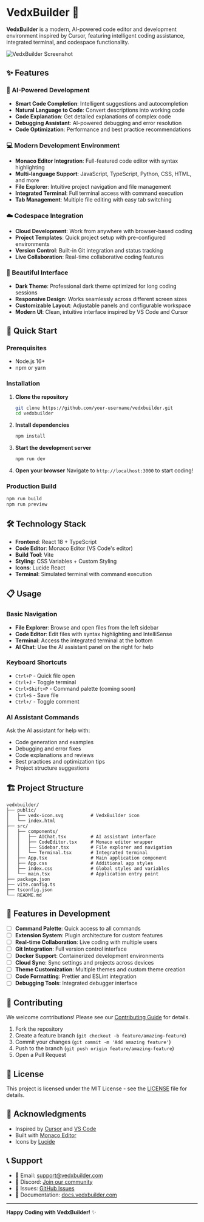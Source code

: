 # VedxBuilder 🚀

**VedxBuilder** is a modern, AI-powered code editor and development environment inspired by Cursor, featuring intelligent coding assistance, integrated terminal, and codespace functionality.

![VedxBuilder Screenshot](https://via.placeholder.com/800x400/1e1e1e/007acc?text=VedxBuilder+IDE)

## ✨ Features

### 🤖 AI-Powered Development
- **Smart Code Completion**: Intelligent suggestions and autocompletion
- **Natural Language to Code**: Convert descriptions into working code
- **Code Explanation**: Get detailed explanations of complex code
- **Debugging Assistant**: AI-powered debugging and error resolution
- **Code Optimization**: Performance and best practice recommendations

### 💻 Modern Development Environment
- **Monaco Editor Integration**: Full-featured code editor with syntax highlighting
- **Multi-language Support**: JavaScript, TypeScript, Python, CSS, HTML, and more
- **File Explorer**: Intuitive project navigation and file management
- **Integrated Terminal**: Full terminal access with command execution
- **Tab Management**: Multiple file editing with easy tab switching

### ☁️ Codespace Integration
- **Cloud Development**: Work from anywhere with browser-based coding
- **Project Templates**: Quick project setup with pre-configured environments
- **Version Control**: Built-in Git integration and status tracking
- **Live Collaboration**: Real-time collaborative coding features

### 🎨 Beautiful Interface
- **Dark Theme**: Professional dark theme optimized for long coding sessions
- **Responsive Design**: Works seamlessly across different screen sizes
- **Customizable Layout**: Adjustable panels and configurable workspace
- **Modern UI**: Clean, intuitive interface inspired by VS Code and Cursor

## 🚀 Quick Start

### Prerequisites
- Node.js 16+ 
- npm or yarn

### Installation

1. **Clone the repository**
   ```bash
   git clone https://github.com/your-username/vedxbuilder.git
   cd vedxbuilder
   ```

2. **Install dependencies**
   ```bash
   npm install
   ```

3. **Start the development server**
   ```bash
   npm run dev
   ```

4. **Open your browser**
   Navigate to `http://localhost:3000` to start coding!

### Production Build

```bash
npm run build
npm run preview
```

## 🛠️ Technology Stack

- **Frontend**: React 18 + TypeScript
- **Code Editor**: Monaco Editor (VS Code's editor)
- **Build Tool**: Vite
- **Styling**: CSS Variables + Custom Styling
- **Icons**: Lucide React
- **Terminal**: Simulated terminal with command execution

## 📋 Usage

### Basic Navigation
- **File Explorer**: Browse and open files from the left sidebar
- **Code Editor**: Edit files with syntax highlighting and IntelliSense
- **Terminal**: Access the integrated terminal at the bottom
- **AI Chat**: Use the AI assistant panel on the right for help

### Keyboard Shortcuts
- `Ctrl+P` - Quick file open
- `Ctrl+J` - Toggle terminal
- `Ctrl+Shift+P` - Command palette (coming soon)
- `Ctrl+S` - Save file
- `Ctrl+/` - Toggle comment

### AI Assistant Commands
Ask the AI assistant for help with:
- Code generation and examples
- Debugging and error fixes
- Code explanations and reviews
- Best practices and optimization tips
- Project structure suggestions

## 🏗️ Project Structure

```
vedxbuilder/
├── public/
│   ├── vedx-icon.svg          # VedxBuilder icon
│   └── index.html
├── src/
│   ├── components/
│   │   ├── AIChat.tsx         # AI assistant interface
│   │   ├── CodeEditor.tsx     # Monaco editor wrapper
│   │   ├── Sidebar.tsx        # File explorer and navigation
│   │   └── Terminal.tsx       # Integrated terminal
│   ├── App.tsx                # Main application component
│   ├── App.css                # Additional app styles
│   ├── index.css              # Global styles and variables
│   └── main.tsx               # Application entry point
├── package.json
├── vite.config.ts
├── tsconfig.json
└── README.md
```

## 🎯 Features in Development

- [ ] **Command Palette**: Quick access to all commands
- [ ] **Extension System**: Plugin architecture for custom features
- [ ] **Real-time Collaboration**: Live coding with multiple users
- [ ] **Git Integration**: Full version control interface
- [ ] **Docker Support**: Containerized development environments
- [ ] **Cloud Sync**: Sync settings and projects across devices
- [ ] **Theme Customization**: Multiple themes and custom theme creation
- [ ] **Code Formatting**: Prettier and ESLint integration
- [ ] **Debugging Tools**: Integrated debugger interface

## 🤝 Contributing

We welcome contributions! Please see our [Contributing Guide](CONTRIBUTING.md) for details.

1. Fork the repository
2. Create a feature branch (`git checkout -b feature/amazing-feature`)
3. Commit your changes (`git commit -m 'Add amazing feature'`)
4. Push to the branch (`git push origin feature/amazing-feature`)
5. Open a Pull Request

## 📄 License

This project is licensed under the MIT License - see the [LICENSE](LICENSE) file for details.

## 🙏 Acknowledgments

- Inspired by [Cursor](https://cursor.sh/) and [VS Code](https://code.visualstudio.com/)
- Built with [Monaco Editor](https://microsoft.github.io/monaco-editor/)
- Icons by [Lucide](https://lucide.dev/)

## 📞 Support

- 📧 Email: support@vedxbuilder.com
- 💬 Discord: [Join our community](https://discord.gg/vedxbuilder)
- 🐛 Issues: [GitHub Issues](https://github.com/your-username/vedxbuilder/issues)
- 📖 Documentation: [docs.vedxbuilder.com](https://docs.vedxbuilder.com)

---

**Happy Coding with VedxBuilder!** ✨